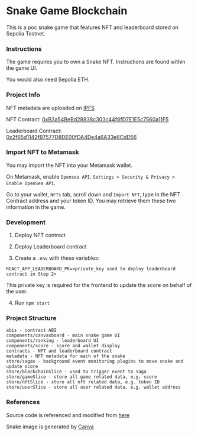 # Snake Game Blockchain

This is a poc snake game that features NFT and leaderboard stored on Sepolia Testnet.

### Instructions

The game requires you to own a Snake NFT. Instructions are found within the game UI.

You would also need Sepolia ETH.

### Project Info

NFT metadata are uploaded on [IPFS](https://lavender-eligible-mosquito-391.mypinata.cloud/ipfs/QmWQfrtKz3koNRkV1EJgM7VJ2kzJ3yummMBUNRXDKRt8dp/)

NFT Contract: [0xB3a54BeBd28838c303c44f8fD7E1E5c7560a11F5](https://sepolia.etherscan.io/address/0xB3a54BeBd28838c303c44f8fD7E1E5c7560a11F5)

Leaderboard Contract: [0x2f65d1142fB7577D8DE00fDA4De4a6A33e6CdD56](https://sepolia.etherscan.io/address/0x2f65d1142fB7577D8DE00fDA4De4a6A33e6CdD56)

### Import NFT to Metamask

You may import the NFT into your Metamask wallet.

On Metamask, enable `Opensea API`. `Settings > Security & Privacy > Enable OpenSea API`.

Go to your wallet, `NFTs` tab, scroll down and `Import NFT`, type in the NFT Contract address and your token ID. You may retrieve them these two information in the game.

### Development

1. Deploy NFT contract
2. Deploy Leaderboard contract

3. Create a `.env` with these variables:

```
REACT_APP_LEADERBOARD_PK=<private_key used to deploy leaderboard contract in Step 2>
```

This private key is required for the frontend to update the score on behalf of the user.

4. Run `npm start`

### Project Structure

```
abis - contract ABI
components/canvasboard - main snake game UI
components/ranking - leaderboard UI
components/score - score and wallet display
contracts - NFT and leaderboard contract
metadata - NFT metadata for each of the snake
store/sagas - background event monitoring plugins to move snake and update score
store/blockchainSlice - used to trigger event to saga
store/gameSlice - store all game related data, e.g. score
store/nftSlice - store all nft related data, e.g. token ID
store/userSlice - store all user related data, e.g. wallet address
```

### References

Source code is referenced and modified from [here](https://www.freecodecamp.org/news/build-a-snake-game-with-react-redux-and-redux-sagas/)

Snake image is generated by [Canva](https://www.canva.com/ai-image-generator/)

